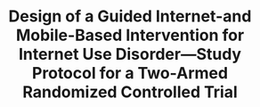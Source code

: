 --- 
abstract: '' 
authors: 
 - saruhanjan
 -  zarski
 -  MP Schaub
 -  admin
doi: '' 
featured: false 
publication: '*Frontiers in psychiatry*, 129' 
publication_short: '' 
publishDate: '2020-01-01' 
title: 'Design of a Guided Internet-and Mobile-Based Intervention for Internet Use Disorder—Study Protocol for a Two-Armed Randomized Controlled Trial' 
url_code: '' 
url_dataset: '' 
url_pdf: '' 
url_poster: '' 
url_project: '' 
url_slides: '' 
url_source: '' 
url_video: '' 
---
